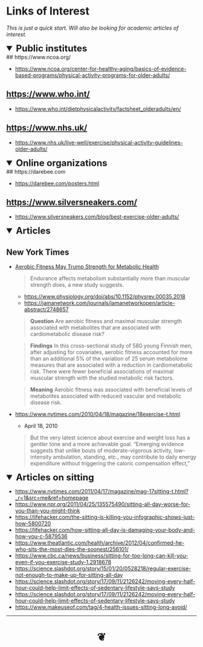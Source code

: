 # Links of Interest


_This is just a quick start. Will also be looking for academic articles of interest._

<details open>

<summary>Public institutes</summary>
## https://www.ncoa.org/

* https://www.ncoa.org/center-for-healthy-aging/basics-of-evidence-based-programs/physical-activity-programs-for-older-adults/


## https://www.who.int/

* https://www.who.int/dietphysicalactivity/factsheet_olderadults/en/

## https://www.nhs.uk/

* https://www.nhs.uk/live-well/exercise/physical-activity-guidelines-older-adults/

</details>

<details open>

<summary>Online organizations</summary>
## https://darebee.com

* https://darebee.com/posters.html

## https://www.silversneakers.com/

* https://www.silversneakers.com/blog/best-exercise-older-adults/


</details>


<details open>

<summary>Articles</summary>

## New York Times

* [Aerobic Fitness May Trump Strength for Metabolic Health](
https://www.nytimes.com/2019/09/04/well/move/aerobic-fitness-may-trump-strength-for-metabolic-health.html )
	> Endurance affects metabolism substantially more than muscular strength does, a new study suggests.
	* https://www.physiology.org/doi/abs/10.1152/physrev.00035.2018
	* https://jamanetwork.com/journals/jamanetworkopen/article-abstract/2748657
	> **Question**  Are aerobic fitness and maximal muscular strength associated with metabolites that are associated with cardiometabolic disease risk?

	> **Findings**  In this cross-sectional study of 580 young Finnish men, after adjusting for covariates, aerobic fitness accounted for more than an additional 5% of the variation of 25 serum metabolome measures that are associated with a reduction in cardiometabolic risk. There were fewer beneficial associations of maximal muscular strength with the studied metabolic risk factors.

	> **Meaning**  Aerobic fitness was associated with beneficial levels of metabolites associated with reduced vascular and metabolic disease risk.


* https://www.nytimes.com/2010/04/18/magazine/18exercise-t.html
	*  April 18, 2010
	> But the very latest science about exercise and weight loss has a gentler tone and a more achievable goal. “Emerging evidence suggests that ­unlike bouts of moderate-vigorous activity, low-intensity ambulation, standing, etc., may contribute to daily energy expenditure without triggering the caloric compensation effect,”

</details>


<details open>

<summary>Articles on sitting</summary>


* https://www.nytimes.com/2011/04/17/magazine/mag-17sitting-t.html?_r=1&src=me&ref=homepage
* https://www.npr.org/2011/04/25/135575490/sitting-all-day-worse-for-you-than-you-might-think
* https://lifehacker.com/the-sitting-is-killing-you-infographic-shows-just-how-5800720
* https://lifehacker.com/how-sitting-all-day-is-damaging-your-body-and-how-you-c-5879536
* https://www.theatlantic.com/health/archive/2012/04/confirmed-he-who-sits-the-most-dies-the-soonest/256101/
* https://www.cbc.ca/news/business/sitting-for-too-long-can-kill-you-even-if-you-exercise-study-1.2918678
* https://science.slashdot.org/story/15/01/20/0528218/regular-exercise-not-enough-to-make-up-for-sitting-all-day
* https://science.slashdot.org/story/17/09/11/2126242/moving-every-half-hour-could-help-limit-effects-of-sedentary-lifestyle-says-study
* https://science.slashdot.org/story/17/09/11/2126242/moving-every-half-hour-could-help-limit-effects-of-sedentary-lifestyle-says-study
* https://www.makeuseof.com/tag/4-health-issues-sitting-long-avoid/

</details>


***

# <center title="hello!" ><a href=javascript:window.scrollTo(0,0); style=text-decoration:none; > ❦ </a></center>

<style>
summary { font-weight: bold; font-size: 1.5rem; }
</style>